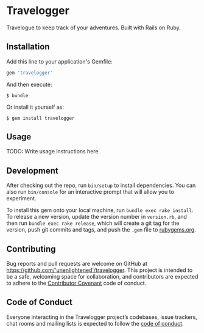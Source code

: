 # Travelogger

Travelogue to keep track of your adventures. Built with Rails on Ruby.

## Installation

Add this line to your application's Gemfile:

```ruby
gem 'travelogger'
```

And then execute:

    $ bundle

Or install it yourself as:

    $ gem install travelogger

## Usage

TODO: Write usage instructions here

## Development

After checking out the repo, run `bin/setup` to install dependencies. You can also run `bin/console` for an interactive prompt that will allow you to experiment.

To install this gem onto your local machine, run `bundle exec rake install`. To release a new version, update the version number in `version.rb`, and then run `bundle exec rake release`, which will create a git tag for the version, push git commits and tags, and push the `.gem` file to [rubygems.org](https://rubygems.org).

## Contributing

Bug reports and pull requests are welcome on GitHub at https://github.com/'unenlightened'/travelogger. This project is intended to be a safe, welcoming space for collaboration, and contributors are expected to adhere to the [Contributor Covenant](http://contributor-covenant.org) code of conduct.

## Code of Conduct

Everyone interacting in the Travelogger project’s codebases, issue trackers, chat rooms and mailing lists is expected to follow the [code of conduct](https://github.com/'unenlightened'/travelogger/blob/master/CODE_OF_CONDUCT.md).
